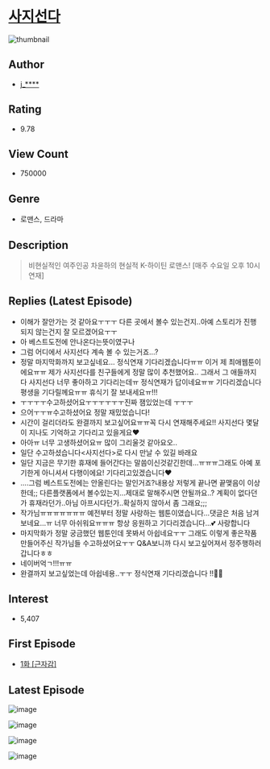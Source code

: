 # [사지선다](https://comic.naver.com/bestChallenge/list?titleId=770566)
![thumbnail](https://image-comic.pstatic.net/user_contents_data/challenge_comic/2021/05/28/345064/thumbnail_202x164f994c8dd_feb2_4953_92f3_4a858377f6ae_00001165.JPEG)

## Author
- [j_****](https://comic.naver.com/artistTitle?id=345064)

## Rating
- 9.78

## View Count
- 750000

## Genre
- 로맨스, 드라마

## Description
> 비현실적인 여주인공 차윤하의 현실적 K-하이틴 로맨스! [매주 수요일 오후 10시 연재]

## Replies (Latest Episode)
- 이해가 잘안가는 것 같아요ㅜㅜㅜ 다른 곳에서 볼수 있는건지..아예 스토리가 진행되지 않는건지 잘 모르겠어요ㅜㅜ
- 아 베스트도전에 안나온다는뜻이였구나
- 그럼 어디에서 사지선다 계속 볼 수 있는거죠...?
- 정말 마지막화까지 보고싶네요... 정식연재 기다리겠습니다ㅠㅠ 이거 제 최애웹툰이에요ㅠㅠ 제가 사지선다를 친구들에게 정말 많이 추천했어요.. 그래서 그 애들까지 다 사지선다 너무 좋아하고 기다리는데ㅠ 정식연재가 답이네요ㅠㅠ 기다리겠습니다 평생을 기다릴께요ㅠㅠ 휴식기 잘 보내세요ㅠ!!!
- ㅜㅜㅜㅜ수고하셨어요ㅜㅜㅜㅜㅜㅜ진짜 잼있었는데 ㅜㅜㅜ
- 으어ㅜㅜㅠ수고하셨어요 정말 재밌었습니다!
- 시간이 걸리더라도 완결까지 보고싶어요ㅠㅠ꼭 다시 연재해주세요!! 사지선다 몇달이 지나도 기억하고 기다리고 있을게요❤️
- 아아ㅠ 너무 고생하셨어요ㅠ 많이 그리울것 같아요오..
- 일단 수고하셨습니다<사지선다>로 다시 만날 수 있길 바래요
- 일단 지금은 무기한 휴재에 들어간다는 말씀이신것같긴한데...ㅠㅠㅠ그래도 아예 포기한게 아니셔서 다행이에요! 기다리고있겠습니다❤
- ....그럼 베스트도전에는 안올린다는 말인거죠?내용상 저렇게 끝나면 끝맺음이 이상한데;; 다른플랫폼에서 볼수있는지...제대로 말해주시면 안될까요..? 계획이 없다던가 휴재라던가..아님 아프시다던가..확실하지 않아서 좀 그래요;;;
- 작가님ㅠㅠㅠㅠㅠㅠㅠ 예전부터 정말 사랑하는 웹툰이였습니다...댓글은 처음 남겨보네요...ㅠ 너무 아쉬워요ㅠㅠㅠ 항상 응원하고 기다리겠습니다...💕 사랑합니다
- 마지막화가 정말 궁금했던 웹툰인데 못봐서 아쉽네요ㅜㅜ 그래도 이렇게 좋은작품 만들어주신 작가님들 수고하셨어요ㅜㅜ Q&A보니까 다시 보고싶어져서 정주행하러 갑니다ㅎㅎ
- 네이버억ㄱ!!!ㅠㅠ
- 완결까지 보고싶었는데 아쉽네용..ㅜㅜ 정식연재 기다리겠습니다 !!🥺💕

## Interest
- 5,407

## First Episode
- [1화 [근자감]](https://comic.naver.com/bestChallenge/detail?titleId=770566&no=1)

## Latest Episode
![image](https://image-comic.pstatic.net/user_contents_data/challenge_comic/2021/08/18/345064/upload_3688842146812015921.jpeg)

![image](https://image-comic.pstatic.net/user_contents_data/challenge_comic/2021/08/18/345064/upload_4050197751382159673.jpeg)

![image](https://image-comic.pstatic.net/user_contents_data/challenge_comic/2021/08/18/345064/upload_4122593783843402804.jpeg)

![image](https://image-comic.pstatic.net/user_contents_data/challenge_comic/2021/08/18/345064/upload_4134649023311392816.jpeg)
